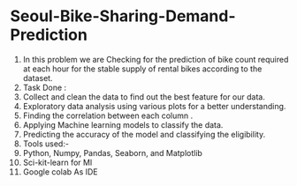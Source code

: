 # Seoul-Bike-Sharing-Demand-Prediction

1) In this problem we are Checking for the prediction of bike count required at each hour for the stable supply of rental bikes according to the dataset.
2) Task Done :
3) Collect and clean the data to find out the best feature for our data.
4) Exploratory data analysis using various plots for a better understanding.
5) Finding the correlation between each column .
6) Applying Machine learning models to classify the data.
7) Predicting the accuracy of the model and classifying the eligibility.
8) Tools used:-
9) Python, Numpy, Pandas, Seaborn, and Matplotlib
10) Sci-kit-learn for Ml
11) Google colab As IDE
